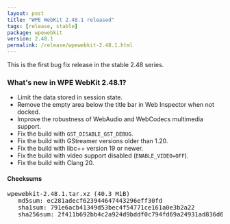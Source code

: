```yaml
---
layout: post
title: "WPE WebKit 2.48.1 released"
tags: [release, stable]
package: wpewebkit
version: 2.48.1
permalink: /release/wpewebkit-2.48.1.html
---
```


This is the first bug fix release in the stable 2.48 series.

### What's new in WPE WebKit 2.48.1?

- Limit the data stored in session state.
- Remove the empty area below the title bar in Web Inspector when not docked.
- Improve the robustness of WebAudio and WebCodecs multimedia support.
- Fix the build with `GST_DISABLE_GST_DEBUG`.
- Fix the build with GStreamer versions older than 1.20.
- Fix the build with libc++ version 19 or newer.
- Fix the build with video support disabled (`ENABLE_VIDEO=OFF`).
- Fix the build with Clang 20.

#### Checksums

<pre>
wpewebkit-2.48.1.tar.xz (40.3 MiB)
   md5sum: ec281adecf623944647443296eff30fd
   sha1sum: 791e6acb41349d53bec4f54771ce161a0e3b2a22
   sha256sum: 2f411b692bb4c2a924d9bddf0c794fd69a24931ad836d6a93c9a65f5adb0357f
</pre>
